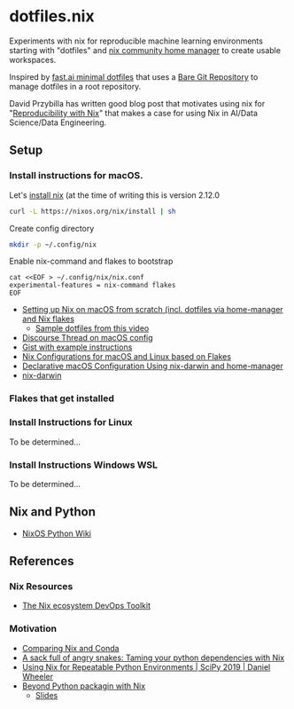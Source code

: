 # dotfiles.nix

Experiments with nix for reproducible machine learning environments starting with "dotfiles" and [nix community home manager](https://github.com/nix-community/home-manager) to create usable workspaces.

Inspired by [fast.ai minimal dotfiles](https://github.com/fastai/dotfiles) that uses a [Bare Git Repository](https://www.atlassian.com/git/tutorials/dotfiles) to manage dotfiles in a root repository.

David Przybilla has written good blog post that motivates using nix for "[Reproducibility with Nix](https://blog.devgenius.io/reproducibility-with-nix-991ad466c92e)" that makes a case for using Nix in AI/Data Science/Data Engineering. 

## Setup

### Install instructions for macOS.

Let's [install nix](https://nixos.org/manual/nix/stable/installation/installing-binary.html#macos-installation) (at the time of writing this is version 2.12.0

```bash
curl -L https://nixos.org/nix/install | sh
```

Create config directory

```bash
mkdir -p ~/.config/nix
```

Enable nix-command and flakes to bootstrap

```
cat <<EOF > ~/.config/nix/nix.conf
experimental-features = nix-command flakes
EOF
```

- [Setting up Nix on macOS from scratch (incl. dotfiles via home-manager and Nix flakes](https://youtu.be/1dzgVkgQ5mE)
  - [Sample dotfiles from this video](https://github.com/schickling/dotfiles)
- [Discourse Thread on macOS config](https://discourse.nixos.org/t/simple-workable-config-for-m1-macbook-pro-monterey-12-0-1-with-nix-flakes-nix-darwin-and-home-manager/16834)
- [Gist with example instructions](https://gist.github.com/jmatsushita/5c50ef14b4b96cb24ae5268dab613050)
- [Nix Configurations for macOS and Linux based on Flakes](https://github.com/malob/nixpkgs)
- [Declarative macOS Configuration Using nix-darwin and home-manager](https://xyno.space/post/nix-darwin-introduction)
- [nix-darwin](https://github.com/LnL7/nix-darwin)

### Flakes that get installed

### Install Instructions for Linux

To be determined...

### Install Instructions Windows WSL

To be determined...

## Nix and Python

- [NixOS Python Wiki](https://nixos.wiki/wiki/Python)

## References

### Nix Resources

- [The Nix ecosystem DevOps Toolkit](https://nix.dev)

### Motivation

- [Comparing Nix and Conda](https://discourse.nixos.org/t/comparing-nix-and-conda/11366/37)
- [A sack full of angry snakes: Taming your python dependencies with Nix](https://youtu.be/8ng4v1g5q7s)
- [Using Nix for Repeatable Python Environments | SciPy 2019 | Daniel Wheeler](https://youtu.be/USDbjmxEZ_I)
- [Beyond Python packagin with Nix](https://youtu.be/Vnq6ngcqJAg)
  - [Slides](https://datakurre.github.io/pyconpl19/slides.pdf)
